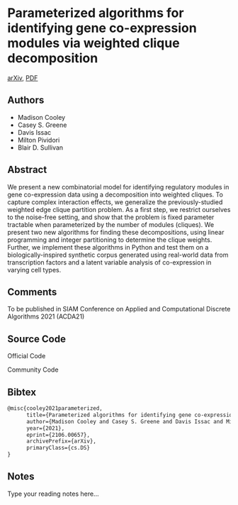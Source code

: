 
# Parameterized algorithms for identifying gene co-expression modules via weighted clique decomposition

[arXiv](https://arxiv.org/abs/2106.0657), [PDF](https://arxiv.org/pdf/2106.0657.pdf)

## Authors

- Madison Cooley
- Casey S. Greene
- Davis Issac
- Milton Pividori
- Blair D. Sullivan

## Abstract

We present a new combinatorial model for identifying regulatory modules in gene co-expression data using a decomposition into weighted cliques. To capture complex interaction effects, we generalize the previously-studied weighted edge clique partition problem. As a first step, we restrict ourselves to the noise-free setting, and show that the problem is fixed parameter tractable when parameterized by the number of modules (cliques). We present two new algorithms for finding these decompositions, using linear programming and integer partitioning to determine the clique weights. Further, we implement these algorithms in Python and test them on a biologically-inspired synthetic corpus generated using real-world data from transcription factors and a latent variable analysis of co-expression in varying cell types.

## Comments

To be published in SIAM Conference on Applied and Computational Discrete Algorithms 2021 (ACDA21)

## Source Code

Official Code



Community Code



## Bibtex

```tex
@misc{cooley2021parameterized,
      title={Parameterized algorithms for identifying gene co-expression modules via weighted clique decomposition}, 
      author={Madison Cooley and Casey S. Greene and Davis Issac and Milton Pividori and Blair D. Sullivan},
      year={2021},
      eprint={2106.00657},
      archivePrefix={arXiv},
      primaryClass={cs.DS}
}
```

## Notes

Type your reading notes here...

